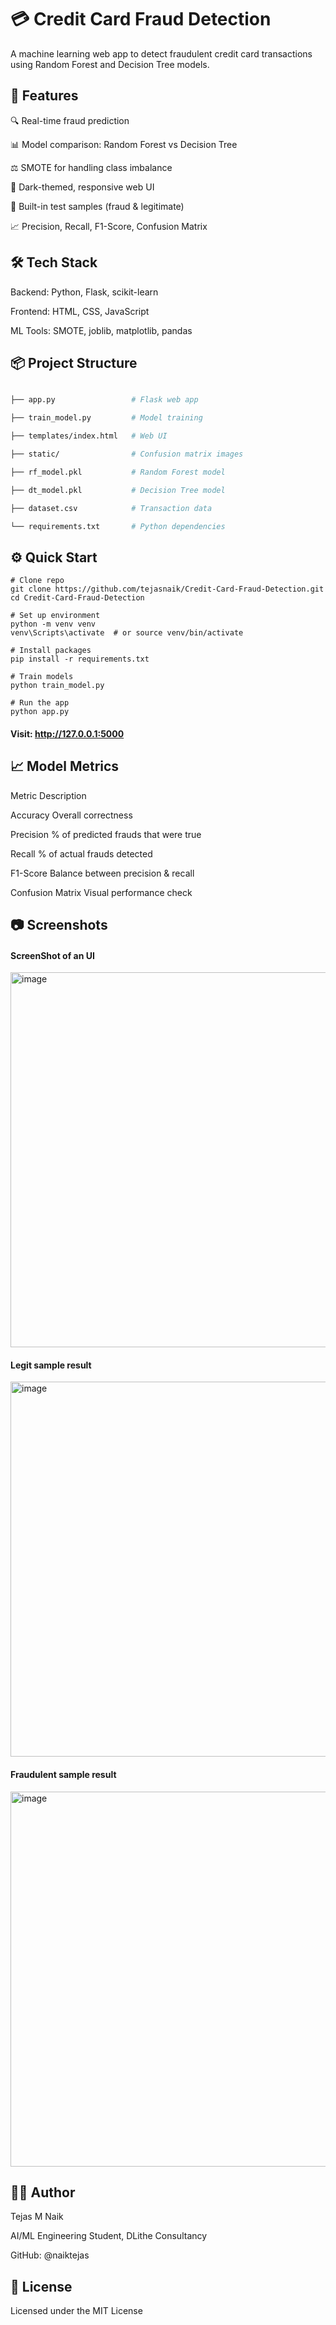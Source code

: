 # 💳 Credit Card Fraud Detection
A machine learning web app to detect fraudulent credit card transactions using Random Forest and Decision Tree models.

## 🚀 Features
🔍 Real-time fraud prediction

📊 Model comparison: Random Forest vs Decision Tree

⚖️ SMOTE for handling class imbalance

🎨 Dark-themed, responsive web UI

🧪 Built-in test samples (fraud & legitimate)

📈 Precision, Recall, F1-Score, Confusion Matrix

## 🛠️ Tech Stack
Backend: Python, Flask, scikit-learn

Frontend: HTML, CSS, JavaScript

ML Tools: SMOTE, joblib, matplotlib, pandas

## 📦 Project Structure
```bash

├── app.py                 # Flask web app

├── train_model.py         # Model training

├── templates/index.html   # Web UI

├── static/                # Confusion matrix images

├── rf_model.pkl           # Random Forest model

├── dt_model.pkl           # Decision Tree model

├── dataset.csv            # Transaction data

└── requirements.txt       # Python dependencies
```

## ⚙️ Quick Start
```
# Clone repo
git clone https://github.com/tejasnaik/Credit-Card-Fraud-Detection.git
cd Credit-Card-Fraud-Detection

# Set up environment
python -m venv venv
venv\Scripts\activate  # or source venv/bin/activate

# Install packages
pip install -r requirements.txt

# Train models
python train_model.py

# Run the app
python app.py
```
#### Visit: http://127.0.0.1:5000

## 📈 Model Metrics
Metric	Description

Accuracy	Overall correctness

Precision	% of predicted frauds that were true

Recall	% of actual frauds detected

F1-Score	Balance between precision & recall

Confusion Matrix	Visual performance check

## 📷 Screenshots

#### ScreenShot of an UI

<img width="750" height="600" alt="image" src="https://github.com/user-attachments/assets/de4f9316-ed70-49d6-9924-71c31d3c187d" />

#### Legit sample result

<img width="750" height="600" alt="image" src="https://github.com/user-attachments/assets/7da93d61-b4a3-48d6-9d41-b79766872c99" />

#### Fraudulent sample result

<img width="750" height="600" alt="image" src="https://github.com/user-attachments/assets/80d28eb1-98af-421f-a3fd-d73f1b5d6997" />




## 👨‍💻 Author
Tejas M Naik

AI/ML Engineering Student, DLithe Consultancy

GitHub: @naiktejas

## 📝 License
Licensed under the MIT License

